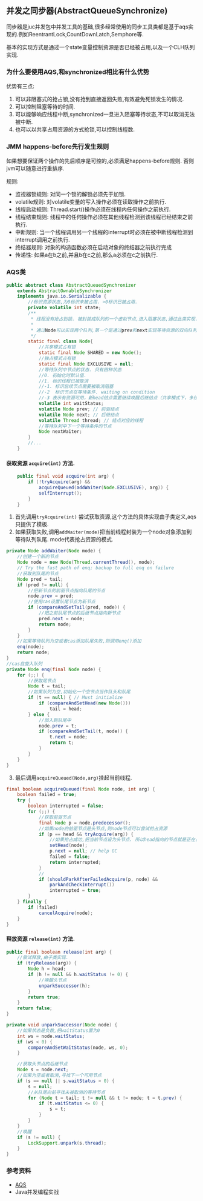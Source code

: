 ## 并发之同步器(AbstractQueueSynchronize)

同步器是juc并发包中并发工具的基础,很多经常使用的同步工具类都是基于aqs实现的.例如ReentrantLock,CountDownLatch,Semphore等.

基本的实现方式是通过一个state变量控制资源是否已经被占用,以及一个CLH队列实现.

### 为什么要使用AQS,和synchronized相比有什么优势

优势有三点:
1. 可以非阻塞式的抢占锁,没有抢到直接返回失败,有效避免死锁发生的情况.
2. 可以控制阻塞等待的时间.
3. 可以能够响应线程中断,synchronized一旦进入阻塞等待状态,不可以取消无法被中断.
4. 也可以以共享占用资源的方式抢锁,可以控制线程数.

### JMM happens-before先行发生规则
如果想要保证两个操作的先后顺序是可控的,必须满足happens-before规则. 否则jvm可以随意进行重排序.

规则:
- 监视器锁规则: 对同一个锁的解锁必须先于加锁.
- volatile规则: 对volatile变量的写入操作必须在读取操作之前执行.
- 线程启动规则: Thread.start()操作必须在线程内任何操作之前执行.
- 线程结束规则: 线程中的任何操作必须在其他线程检测到该线程已经结束之前执行.
- 中断规则: 当一个线程调用另一个线程的interrupt时必须在被中断线程检测到interrupt调用之前执行.
- 终结器规则: 对象的构造函数必须在启动对象的终结器之前执行完成
- 传递性: 如果a在b之前,并且b在c之前,那么a必须在c之前执行.

### AQS类

```java
public abstract class AbstractQueuedSynchronizer
    extends AbstractOwnableSynchronizer
    implements java.io.Serializable {
        //标识资源状态,为0标识未被占用. >0标识已被占用.
        private volatile int state;
        /**
         * 线程没有抢占到锁. 被封装成队列的一个虚拟节点,进入阻塞状态,通过此类实现.
         *
         * 通过Node可以实现两个队列,第一个是通过prev和next实现等待资源的双向队列.第二个是通过nextWaiter实现等待条件的队列.
         */
        static final class Node{
            //共享模式占有锁
            static final Node SHARED = new Node();
            //独占模式占有锁
            static final Node EXCLUSIVE = null;
            //等待队列中节点的状态. 只有四种状态
            //0. 初始化时默认值.
            //1. 标识线程已被取消
            //-1. 标识后续节点需要被取消阻塞
            //-2  标识节点在等待条件. waiting on condition
            //-3 表示有资源可用，新head结点需要继续唤醒后继结点（共享模式下，多线程并发释放资源，而head唤醒其后继结点后，需要把多出来的资源留给后面的结点；设置新的head结点时，会继续唤醒其后继结点）
            volatile int waitStatus;
            volatile Node prev; // 前驱结点
            volatile Node next; // 后继结点
            volatile Thread thread; // 结点对应的线程
            //等待队列中下一个等待条件的节点
            Node nextWaiter;
        }
        //... 
    }
```

#### 获取资源 `acquire(int)` 方法.

```java
    public final void acquire(int arg) {
        if (!tryAcquire(arg) &&
            acquireQueued(addWaiter(Node.EXCLUSIVE), arg)) {
            selfInterrupt();
        }
    }
```
1. 首先调用`tryAcquire(int)` 尝试获取资源,这个方法的具体实现由子类定义,aqs只提供了模板.
2. 如果获取失败,调用`addWaiter(mode)`把当前线程封装为一个node对象添加到等待队列队尾. mode代表抢占资源的模式.

```java
private Node addWaiter(Node mode) {
    //创建一个新的节点
    Node node = new Node(Thread.currentThread(), mode);
    // Try the fast path of enq; backup to full enq on failure
    //获取到队尾的节点
    Node pred = tail;
    if (pred != null) {
        //把新节点的前驱节点指向队尾的节点
        node.prev = pred;
        //使用cas设置队尾节点为新节点
        if (compareAndSetTail(pred, node)) {
            //把之前队尾节点的后继节点指向新节点
            pred.next = node;
            return node;
        }
    }
    //如果等待队列为空或者cas添加队尾失败,则调用enq()添加
    enq(node);
    return node;
}
//cas自旋入队列
private Node enq(final Node node) {
    for (;;) {
        //获取尾节点
        Node t = tail;
        //如果队列为空,初始化一个空节点当作队头和队尾
        if (t == null) { // Must initialize
            if (compareAndSetHead(new Node()))
                tail = head;
        } else {
            //加入到队尾中
            node.prev = t;
            if (compareAndSetTail(t, node)) {
                t.next = node;
                return t;
            }
        }
    }
}
```

3. 最后调用`acquireQueued(Node,arg)`挂起当前线程.

```java
final boolean acquireQueued(final Node node, int arg) {
    boolean failed = true;
    try {
        boolean interrupted = false;
        for (;;) {
            //获取前驱节点
            final Node p = node.predecessor();
            //如果node的前驱节点是头节点,则node节点可以尝试抢占资源
            if (p == head && tryAcquire(arg)) {
                //如果抢占成功,把当前节点设为头节点. 所以head指向的节点就是正在占用资源的节点或者null.
                setHead(node);
                p.next = null; // help GC
                failed = false;
                return interrupted;
            }
            //
            if (shouldParkAfterFailedAcquire(p, node) &&
                parkAndCheckInterrupt())
                interrupted = true;
        }
    } finally {
        if (failed)
            cancelAcquire(node);
    }
}
```

#### 释放资源 `release(int)` 方法.

```java
public final boolean release(int arg) {
    //尝试释放,由子类实现.
    if (tryRelease(arg)) {
        Node h = head;
        if (h != null && h.waitStatus != 0) {
            //唤醒头节点
            unparkSuccessor(h);
        }
        return true;
    }
    return false;
}

private void unparkSuccessor(Node node) {
    //如果状态是负数,把waitStatus置为0
    int ws = node.waitStatus;
    if (ws < 0) {
        compareAndSetWaitStatus(node, ws, 0);
    }

    //获取头节点的后继节点
    Node s = node.next;
    //如果为空或者取消,寻找下一个可用节点
    if (s == null || s.waitStatus > 0) {
        s = null;
        //从队尾向前寻找未被取消的等待节点
        for (Node t = tail; t != null && t != node; t = t.prev) {
            if (t.waitStatus <= 0) {
                s = t;
            }
        }
    }
    //唤醒
    if (s != null) {
        LockSupport.unpark(s.thread);
    }
}

```


### 参考资料
- [AQS](https://redspider.gitbook.io/concurrent/di-er-pian-yuan-li-pian/11)
- Java并发编程实战